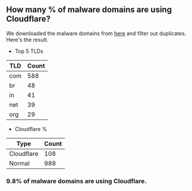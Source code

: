 ## How many % of malware domains are using Cloudflare?


We downloaded the malware domains from [here](https://urlhaus.abuse.ch) and filter out duplicates.
Here's the result.


[//]: # (start replacement)


- Top 5 TLDs

| TLD | Count |
| --- | --- |
| com | 588 |
| br | 48 |
| in | 41 |
| net | 39 |
| org | 29 |


- Cloudflare %

| Type | Count |
| --- | --- |
| Cloudflare | 108 |
| Normal | 989 |


### 9.8% of malware domains are using Cloudflare.